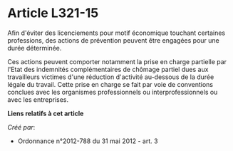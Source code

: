 # Article L321-15

Afin d'éviter des licenciements pour motif économique touchant certaines professions, des actions de prévention peuvent être
engagées pour une durée déterminée.

Ces actions peuvent comporter notamment la prise en charge partielle par l'Etat des indemnités complémentaires de chômage
partiel dues aux travailleurs victimes d'une réduction d'activité au-dessous de la durée légale du travail. Cette prise en
charge se fait par voie de conventions conclues avec les organismes professionnels ou interprofessionnels ou avec les
entreprises.

**Liens relatifs à cet article**

_Créé par_:

  - Ordonnance n°2012-788 du 31 mai 2012 - art. 3
